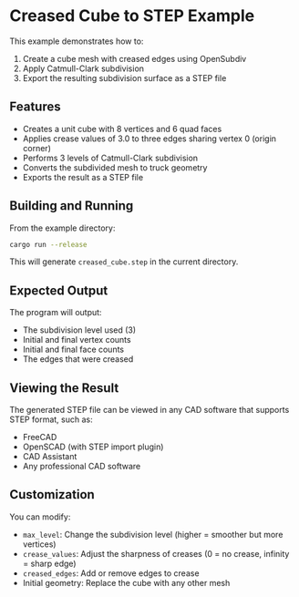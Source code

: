# Creased Cube to STEP Example

This example demonstrates how to:
1. Create a cube mesh with creased edges using OpenSubdiv
2. Apply Catmull-Clark subdivision
3. Export the resulting subdivision surface as a STEP file

## Features

- Creates a unit cube with 8 vertices and 6 quad faces
- Applies crease values of 3.0 to three edges sharing vertex 0 (origin corner)
- Performs 3 levels of Catmull-Clark subdivision
- Converts the subdivided mesh to truck geometry
- Exports the result as a STEP file

## Building and Running

From the example directory:
```bash
cargo run --release
```

This will generate `creased_cube.step` in the current directory.

## Expected Output

The program will output:
- The subdivision level used (3)
- Initial and final vertex counts
- Initial and final face counts
- The edges that were creased

## Viewing the Result

The generated STEP file can be viewed in any CAD software that supports STEP format, such as:
- FreeCAD
- OpenSCAD (with STEP import plugin)
- CAD Assistant
- Any professional CAD software

## Customization

You can modify:
- `max_level`: Change the subdivision level (higher = smoother but more vertices)
- `crease_values`: Adjust the sharpness of creases (0 = no crease, infinity = sharp edge)
- `creased_edges`: Add or remove edges to crease
- Initial geometry: Replace the cube with any other mesh